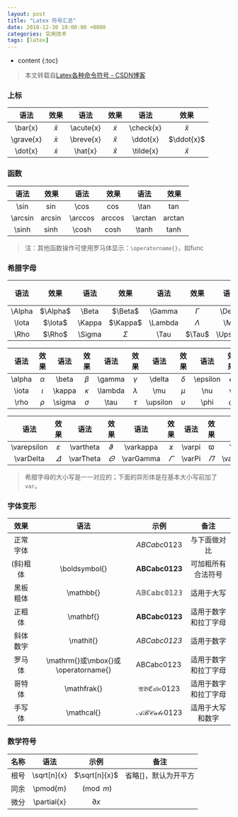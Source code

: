 ```yaml
---
layout: post
title: "Latex 符号汇总"
date: 2018-12-30 10:00:00 +0800 
categories: 实用技术
tags: [latex]
---
```

* content
{:toc}

> 本文转载自[Latex各种命令符号 - CSDN博客](https://blog.csdn.net/garfielder007/article/details/51646604)

<!-- more -->
### 上标

|   语法    |    效果     |   语法    |    效果     |   语法    |    效果     |
| :-------: | :---------: | :-------: | :---------: | :-------: | :---------: |
|  \bar{x}  |  $\bar{x}$  | \acute{x} | $\acute{x}$ | \check{x} | $\check{x}$ |
| \grave{x} | $\grave{x}$ | \breve{x} | $\breve{x}$ | \ddot{x}  | $\ddot{x}$  |
|  \dot{x}  |  $\dot{x}$  |  \hat{x}  |  $\hat{x}$  | \tilde{x} | $\tilde{x}$ |

### 函数

|  语法   |   效果    |  语法   |   效果    |  语法   |   效果    |
| :-----: | :-------: | :-----: | :-------: | :-----: | :-------: |
|  \sin   |  $\sin$   |  \cos   |  $\cos$   |  \tan   |  $\tan$   |
| \arcsin | $\arcsin$ | \arccos | $\arccos$ | \arctan | $\arctan$ |
|  \sinh  |  $\sinh$  |  \cosh  |  $\cosh$  |  \tanh  |  $\tanh$  |

> 注：其他函数操作可使用罗马体显示：`\operatorname{}`，如$\operatorname{func}$

### 希腊字母
|语法|效果|语法|效果|语法|效果|语法|效果|语法|效果|语法|效果|语法|效果|语法|效果|
|:---:|:---:|:---:|:---:|:---:|:---:|:---:|:---:|:---:|:---:|:---:|:---:|:---:|:---:|:---:|:---:|
|\Alpha|$\Alpha$|\Beta|$\Beta$|\Gamma|$\Gamma$|\Delta|$\Delta$|\Epsilon|$\Epsilon$|\Zeta|$\Zeta$|\Eta|$\Eta$|\Theta|$\Theta$|
|\Iota|$\Iota$|\Kappa|$\Kappa$|\Lambda|$\Lambda$|\Mu|$\Mu$|\Nu|$\Nu$|\Xi|$\Xi$|\Omicron|$\Omicron$|\Pi|$\Pi$|
|\Rho|$\Rho$|\Sigma|$\Sigma$|\Tau|$\Tau$|\Upsilon|$\Upsilon$|\Phi|$\Phi$|\Chi|$\Chi$|\Psi|$\Psi$|\Omega|$\Omega$|


|语法|效果|语法|效果|语法|效果|语法|效果|语法|效果|语法|效果|语法|效果|语法|效果|
|:---:|:---:|:---:|:---:|:---:|:---:|:---:|:---:|:---:|:---:|:---:|:---:|:---:|:---:|:---:|:---:|
|\alpha|$\alpha$|\beta|$\beta$|\gamma|$\gamma$|\delta|$\delta$|\epsilon|$\epsilon$|\zeta|$\zeta$|\eta|$\eta$|\theta|$\theta$|
|\iota|$\iota$|\kappa|$\kappa$|\lambda|$\lambda$|\mu|$\mu$|\nu|$\nu$|\xi|$\xi$|\omicron|$\omicron$|\pi|$\pi$|
|\rho|$\rho$|\sigma|$\sigma$|\tau|$\tau$|\upsilon|$\upsilon$|\phi|$\phi$|\chi|$\chi$|\psi|$\psi$|\omega|$\omega$|

|语法|效果|语法|效果|语法|效果|语法|效果|语法|效果|语法|效果|语法|效果|
|:---:|:---:|:---:|:---:|:---:|:---:|:---:|:---:|:---:|:---:|:---:|:---:|:---:|:---:|
|\varepsilon|$\varepsilon$|\vartheta|$\vartheta$|\varkappa|$\varkappa$|\varpi|$\varpi$|\varrho|$\varrho$|\varsigma|$\varsigma$|\varphi|$\varphi$|
|\varDelta|$\varDelta$|\varTheta|$\varTheta$|\varGamma|$\varGamma$|\varPi|$\varPi$|\varLambda|$\varLambda$|\varSigma|$\varSigma$|\varPhi|$\varPhi$|

> 希腊字母的大小写是一一对应的；下面的异形体是在基本大小写前加了`var`。

### 字体变形
|效果|语法|示例|备注|
|:---:|:---:|:---:|:---:|
|正常字体||$ABCabc0123$|与下面做对比|
|(斜)粗体|\boldsymbol{}|$\boldsymbol{ABCabc0123}$|可加粗所有合法符号|
|黑板粗体|\mathbb{}|$\mathbb{ABCabc0123}$|适用于大写|
|正粗体|\mathbf{}|$\mathbf{ABCabc0123}$|适用于数字和拉丁字母|
|斜体数字|\mathit{}|$\mathit{ABCabc0123}$|适用于数字|
|罗马体|\mathrm{}或\mbox{}或\operatorname{}|$\operatorname{ABCabc0123}$|适用于数字和拉丁字母|
|哥特体|\mathfrak{}|$\mathfrak{ABCabc0123}$|适用于数字和拉丁字母|
|手写体|\mathcal{}|$\mathcal{ABCabc0123}$|适用于大写和数字|

### 数学符号
|名称|语法|示例|备注|
|:---:|:---:|:---:|:---:|
|根号|\sqrt[n]{x}|$\sqrt[n]{x}$|省略[]，默认为开平方|
|同余|\pmod{m}|$\pmod{m}$||
|微分|\partial{x}|$\partial{x}$||
